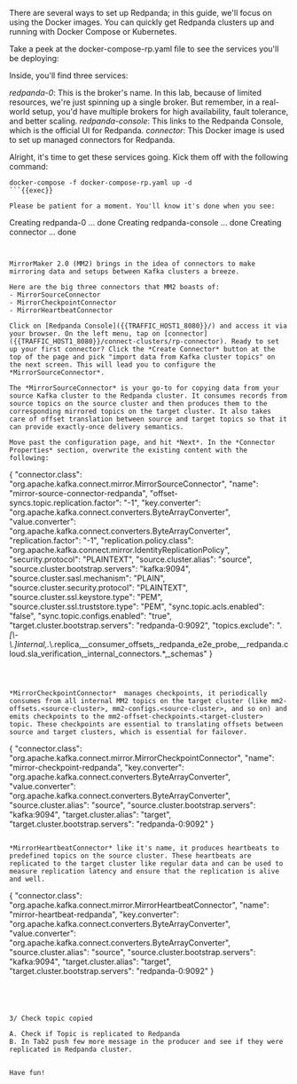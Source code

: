 
There are several ways to set up Redpanda; in this guide, we'll focus on using the Docker images. You can quickly get Redpanda clusters up and running with Docker Compose or Kubernetes.

Take a peek at the docker-compose-rp.yaml file to see the services you'll be deploying:

Inside, you'll find three services:

*redpanda-0*: This is the broker's name. In this lab, because of limited resources, we're just spinning up a single broker. But remember, in a real-world setup, you'd have multiple brokers for high availability, fault tolerance, and better scaling.
*redpanda-console*: This links to the Redpanda Console, which is the official UI for Redpanda.
*connector*: This Docker image is used to set up managed connectors for Redpanda.

Alright, it's time to get these services going. Kick them off with the following command:
```
docker-compose -f docker-compose-rp.yaml up -d 
```{{exec}}

Please be patient for a moment. You'll know it's done when you see:

```
Creating redpanda-0 ... done
Creating redpanda-console ... done
Creating connector ... done
```


MirrorMaker 2.0 (MM2) brings in the idea of connectors to make mirroring data and setups between Kafka clusters a breeze.

Here are the big three connectors that MM2 boasts of:
- MirrorSourceConnector 
- MirrorCheckpointConnector 
- MirrorHeartbeatConnector 

Click on [Redpanda Console]({{TRAFFIC_HOST1_8080}}/) and access it via your browser. On the left menu, tap on [connector]({{TRAFFIC_HOST1_8080}}/connect-clusters/rp-connector). Ready to set up your first connector? Click the *Create Connector* button at the top of the page and pick "import data from Kafka cluster topics" on the next screen. This will lead you to configure the *MirrorSourceConnector*.

The *MirrorSourceConnector* is your go-to for copying data from your source Kafka cluster to the Redpanda cluster. It consumes records from source topics on the source cluster and then produces them to the corresponding mirrored topics on the target cluster. It also takes care of offset translation between source and target topics so that it can provide exactly-once delivery semantics.

Move past the configuration page, and hit *Next*. In the *Connector Properties* section, overwrite the existing content with the following:

```
{
    "connector.class": "org.apache.kafka.connect.mirror.MirrorSourceConnector",
    "name": "mirror-source-connector-redpanda",
    "offset-syncs.topic.replication.factor": "-1",
    "key.converter": "org.apache.kafka.connect.converters.ByteArrayConverter",
    "value.converter": "org.apache.kafka.connect.converters.ByteArrayConverter",
    "replication.factor": "-1",
    "replication.policy.class": "org.apache.kafka.connect.mirror.IdentityReplicationPolicy",
    "security.protocol": "PLAINTEXT",
    "source.cluster.alias": "source",
    "source.cluster.bootstrap.servers": "kafka:9094",
    "source.cluster.sasl.mechanism": "PLAIN",
    "source.cluster.security.protocol": "PLAINTEXT",
    "source.cluster.ssl.keystore.type": "PEM",
    "source.cluster.ssl.truststore.type": "PEM",
    "sync.topic.acls.enabled": "false",
    "sync.topic.configs.enabled": "true",
    "target.cluster.bootstrap.servers": "redpanda-0:9092",
    "topics.exclude": ".*[\\-\\.]internal,.*\\.replica,__consumer_offsets,_redpanda_e2e_probe,__redpanda.cloud.sla_verification,_internal_connectors.*,_schemas"
}
```{{copy}}



*MirrorCheckpointConnector*  manages checkpoints, it periodically consumes from all internal MM2 topics on the target cluster (like mm2-offsets.<source-cluster>, mm2-configs.<source-cluster>, and so on) and emits checkpoints to the mm2-offset-checkpoints.<target-cluster> topic. These checkpoints are essential to translating offsets between source and target clusters, which is essential for failover.

```
{
    "connector.class": "org.apache.kafka.connect.mirror.MirrorCheckpointConnector",
    "name": "mirror-checkpoint-redpanda",
    "key.converter": "org.apache.kafka.connect.converters.ByteArrayConverter",
    "value.converter": "org.apache.kafka.connect.converters.ByteArrayConverter",
    "source.cluster.alias": "source",
    "source.cluster.bootstrap.servers": "kafka:9094",
    "target.cluster.alias": "target",
    "target.cluster.bootstrap.servers": "redpanda-0:9092"
}
```{{copy}}

*MirrorHeartbeatConnector* like it's name, it produces heartbeats to predefined topics on the source cluster. These heartbeats are replicated to the target cluster like regular data and can be used to measure replication latency and ensure that the replication is alive and well. 

```
{
    "connector.class": "org.apache.kafka.connect.mirror.MirrorHeartbeatConnector",
    "name": "mirror-heartbeat-redpanda",
    "key.converter": "org.apache.kafka.connect.converters.ByteArrayConverter",
    "value.converter": "org.apache.kafka.connect.converters.ByteArrayConverter",
    "source.cluster.alias": "source",
    "source.cluster.bootstrap.servers": "kafka:9094",
    "target.cluster.alias": "target",
    "target.cluster.bootstrap.servers": "redpanda-0:9092"
}
```{{copy}}




3/ Check topic copied

A. Check if Topic is replicated to Redpanda
B. In Tab2 push few more message in the producer and see if they were replicated in Redpanda cluster.


Have fun! 